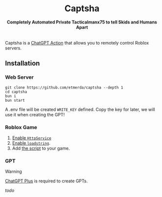 <h1 align="center">
  Captsha
</h1>
<div align="center"><strong align="center">Completely Automated Private Tacticalmanx75 to tell Skids and Humans Apart</strong></div>
<div align="center" aria-hidden>　</div>

Captsha is a [ChatGPT Action](https://platform.openai.com/docs/actions/introduction) that allows you to remotely control Roblox servers.

## Installation

### Web Server

```
git clone https://github.com/etmerda/captsha --depth 1
cd captsha
bun i
bun start
```

A .env file will be created `WRITE_KEY` defined. Copy the key for later, we will use it when creating the GPT!

### Roblox Game

1. [Enable `HttpService`](https://create.roblox.com/docs/reference/engine/classes/HttpService#HttpEnabled)
2. [Enable `loadstring`](https://create.roblox.com/docs/reference/engine/classes/ServerScriptService#LoadStringEnabled).
3. Add [the script](./loader.lua) to your game.

### GPT

> [!WARNING]
> 
> [ChatGPT Plus](https://openai.com/chatgpt/pricing) is required to create GPTs.

*todo*
